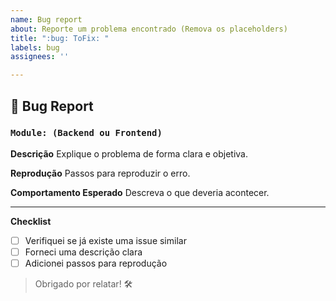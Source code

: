```yaml
---
name: Bug report
about: Reporte um problema encontrado (Remova os placeholders)
title: ":bug: ToFix: "
labels: bug
assignees: ''

---
```


## 🐞 Bug Report

### ```Module: (Backend ou Frontend)```

**Descrição**
Explique o problema de forma clara e objetiva.

**Reprodução**
Passos para reproduzir o erro.

**Comportamento Esperado**
Descreva o que deveria acontecer.

---
**Checklist**
- [ ] Verifiquei se já existe uma issue similar
- [ ] Forneci uma descrição clara
- [ ] Adicionei passos para reprodução

> Obrigado por relatar! 🛠️
